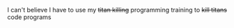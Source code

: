 I can't believe I have to use my ~~titan killing~~ programming training to ~~kill titans~~ code programs